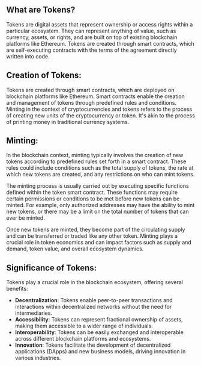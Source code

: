 ## What are Tokens?

Tokens are digital assets that represent ownership or access rights within a particular ecosystem. They can represent anything of value, such as currency, assets, or rights, and are built on top of existing blockchain platforms like Ethereum. Tokens are created through smart contracts, which are self-executing contracts with the terms of the agreement directly written into code.

## Creation of Tokens:

Tokens are created through smart contracts, which are deployed on blockchain platforms like Ethereum. Smart contracts enable the creation and management of tokens through predefined rules and conditions. Minting in the context of cryptocurrencies and tokens refers to the process of creating new units of the cryptocurrency or token. It's akin to the process of printing money in traditional currency systems.

## Minting:

In the blockchain context, minting typically involves the creation of new tokens according to predefined rules set forth in a smart contract. These rules could include conditions such as the total supply of tokens, the rate at which new tokens are created, and any restrictions on who can mint tokens.

The minting process is usually carried out by executing specific functions defined within the token smart contract. These functions may require certain permissions or conditions to be met before new tokens can be minted. For example, only authorized addresses may have the ability to mint new tokens, or there may be a limit on the total number of tokens that can ever be minted.

Once new tokens are minted, they become part of the circulating supply and can be transferred or traded like any other token. Minting plays a crucial role in token economics and can impact factors such as supply and demand, token value, and overall ecosystem dynamics.

## Significance of Tokens:

Tokens play a crucial role in the blockchain ecosystem, offering several benefits:

- **Decentralization**: Tokens enable peer-to-peer transactions and interactions within decentralized networks without the need for intermediaries.
- **Accessibility**: Tokens can represent fractional ownership of assets, making them accessible to a wider range of individuals.
- **Interoperability**: Tokens can be easily exchanged and interoperable across different blockchain platforms and ecosystems.
- **Innovation**: Tokens facilitate the development of decentralized applications (DApps) and new business models, driving innovation in various industries.

